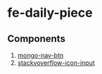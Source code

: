 # fe-daily-piece
## Components
1. [mongo-nav-btn](https://github.com/yrq110/fe-daily-piece/blob/master/1.mongo-nav-btn.md)
2. [stackvoverflow-icon-input](https://github.com/yrq110/fe-daily-piece/blob/master/2.stackvoverflow-icon-input.md)
